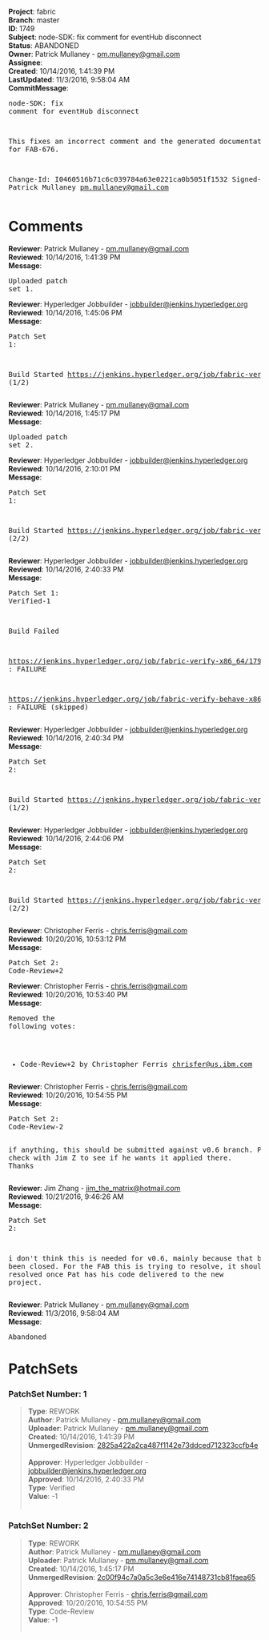 <strong>Project</strong>: fabric<br><strong>Branch</strong>: master<br><strong>ID</strong>: 1749<br><strong>Subject</strong>: node-SDK: fix comment for eventHub disconnect<br><strong>Status</strong>: ABANDONED<br><strong>Owner</strong>: Patrick Mullaney - pm.mullaney@gmail.com<br><strong>Assignee</strong>:<br><strong>Created</strong>: 10/14/2016, 1:41:39 PM<br><strong>LastUpdated</strong>: 11/3/2016, 9:58:04 AM<br><strong>CommitMessage</strong>:<br><pre>node-SDK: fix comment for eventHub disconnect

This fixes an incorrect comment and the generated documentation.
Fix for FAB-676.

Change-Id: I0460516b71c6c039784a63e0221ca0b5051f1532
Signed-off-by: Patrick Mullaney <pm.mullaney@gmail.com>
</pre><h1>Comments</h1><strong>Reviewer</strong>: Patrick Mullaney - pm.mullaney@gmail.com<br><strong>Reviewed</strong>: 10/14/2016, 1:41:39 PM<br><strong>Message</strong>: <pre>Uploaded patch set 1.</pre><strong>Reviewer</strong>: Hyperledger Jobbuilder - jobbuilder@jenkins.hyperledger.org<br><strong>Reviewed</strong>: 10/14/2016, 1:45:06 PM<br><strong>Message</strong>: <pre>Patch Set 1:

Build Started https://jenkins.hyperledger.org/job/fabric-verify-x86_64/1798/ (1/2)</pre><strong>Reviewer</strong>: Patrick Mullaney - pm.mullaney@gmail.com<br><strong>Reviewed</strong>: 10/14/2016, 1:45:17 PM<br><strong>Message</strong>: <pre>Uploaded patch set 2.</pre><strong>Reviewer</strong>: Hyperledger Jobbuilder - jobbuilder@jenkins.hyperledger.org<br><strong>Reviewed</strong>: 10/14/2016, 2:10:01 PM<br><strong>Message</strong>: <pre>Patch Set 1:

Build Started https://jenkins.hyperledger.org/job/fabric-verify-behave-x86_64/697/ (2/2)</pre><strong>Reviewer</strong>: Hyperledger Jobbuilder - jobbuilder@jenkins.hyperledger.org<br><strong>Reviewed</strong>: 10/14/2016, 2:40:33 PM<br><strong>Message</strong>: <pre>Patch Set 1: Verified-1

Build Failed 

https://jenkins.hyperledger.org/job/fabric-verify-x86_64/1798/ : FAILURE

https://jenkins.hyperledger.org/job/fabric-verify-behave-x86_64/697/ : FAILURE (skipped)</pre><strong>Reviewer</strong>: Hyperledger Jobbuilder - jobbuilder@jenkins.hyperledger.org<br><strong>Reviewed</strong>: 10/14/2016, 2:40:34 PM<br><strong>Message</strong>: <pre>Patch Set 2:

Build Started https://jenkins.hyperledger.org/job/fabric-verify-x86_64/1799/ (1/2)</pre><strong>Reviewer</strong>: Hyperledger Jobbuilder - jobbuilder@jenkins.hyperledger.org<br><strong>Reviewed</strong>: 10/14/2016, 2:44:06 PM<br><strong>Message</strong>: <pre>Patch Set 2:

Build Started https://jenkins.hyperledger.org/job/fabric-verify-behave-x86_64/698/ (2/2)</pre><strong>Reviewer</strong>: Christopher Ferris - chris.ferris@gmail.com<br><strong>Reviewed</strong>: 10/20/2016, 10:53:12 PM<br><strong>Message</strong>: <pre>Patch Set 2: Code-Review+2</pre><strong>Reviewer</strong>: Christopher Ferris - chris.ferris@gmail.com<br><strong>Reviewed</strong>: 10/20/2016, 10:53:40 PM<br><strong>Message</strong>: <pre>Removed the following votes:

* Code-Review+2 by Christopher Ferris <chrisfer@us.ibm.com>
</pre><strong>Reviewer</strong>: Christopher Ferris - chris.ferris@gmail.com<br><strong>Reviewed</strong>: 10/20/2016, 10:54:55 PM<br><strong>Message</strong>: <pre>Patch Set 2: Code-Review-2

if anything, this should be submitted against v0.6 branch. Please check with Jim Z to see if he wants it applied there. Thanks</pre><strong>Reviewer</strong>: Jim Zhang - jim_the_matrix@hotmail.com<br><strong>Reviewed</strong>: 10/21/2016, 9:46:26 AM<br><strong>Message</strong>: <pre>Patch Set 2:

i don't think this is needed for v0.6, mainly because that branch has been closed. For the FAB this is trying to resolve, it should be marked resolved once Pat has his code delivered to the new project.</pre><strong>Reviewer</strong>: Patrick Mullaney - pm.mullaney@gmail.com<br><strong>Reviewed</strong>: 11/3/2016, 9:58:04 AM<br><strong>Message</strong>: <pre>Abandoned</pre><h1>PatchSets</h1><h3>PatchSet Number: 1</h3><blockquote><strong>Type</strong>: REWORK<br><strong>Author</strong>: Patrick Mullaney - pm.mullaney@gmail.com<br><strong>Uploader</strong>: Patrick Mullaney - pm.mullaney@gmail.com<br><strong>Created</strong>: 10/14/2016, 1:41:39 PM<br><strong>UnmergedRevision</strong>: [2825a422a2ca487f1142e73ddced712323ccfb4e](https://github.com/hyperledger-gerrit-archive/fabric/commit/2825a422a2ca487f1142e73ddced712323ccfb4e)<br><br><strong>Approver</strong>: Hyperledger Jobbuilder - jobbuilder@jenkins.hyperledger.org<br><strong>Approved</strong>: 10/14/2016, 2:40:33 PM<br><strong>Type</strong>: Verified<br><strong>Value</strong>: -1<br><br></blockquote><h3>PatchSet Number: 2</h3><blockquote><strong>Type</strong>: REWORK<br><strong>Author</strong>: Patrick Mullaney - pm.mullaney@gmail.com<br><strong>Uploader</strong>: Patrick Mullaney - pm.mullaney@gmail.com<br><strong>Created</strong>: 10/14/2016, 1:45:17 PM<br><strong>UnmergedRevision</strong>: [2c00f94c7a0a5c3e6e416e74148731cb81faea65](https://github.com/hyperledger-gerrit-archive/fabric/commit/2c00f94c7a0a5c3e6e416e74148731cb81faea65)<br><br><strong>Approver</strong>: Christopher Ferris - chris.ferris@gmail.com<br><strong>Approved</strong>: 10/20/2016, 10:54:55 PM<br><strong>Type</strong>: Code-Review<br><strong>Value</strong>: -1<br><br></blockquote>